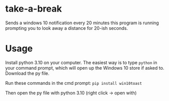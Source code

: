 # take-a-break
Sends a windows 10 notification every 20 minutes this program is running prompting you to look away a distance for 20-ish seconds.

# Usage
Install python 3.10 on your computer. The easiest way is to type ``python`` in your command prompt, which will open up the Windows 10 store if asked to.
Download the py file.

Run these commands in the cmd prompt:
``pip install win10toast``

Then open the py file with python 3.10 (right click -> open with)
